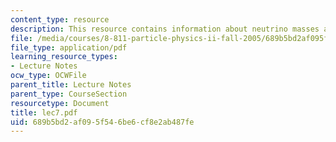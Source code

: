 ```yaml
---
content_type: resource
description: This resource contains information about neutrino masses and oscillations.
file: /media/courses/8-811-particle-physics-ii-fall-2005/689b5bd2af095f546be6cf8e2ab487fe_lec7.pdf
file_type: application/pdf
learning_resource_types:
- Lecture Notes
ocw_type: OCWFile
parent_title: Lecture Notes
parent_type: CourseSection
resourcetype: Document
title: lec7.pdf
uid: 689b5bd2-af09-5f54-6be6-cf8e2ab487fe
---
```


